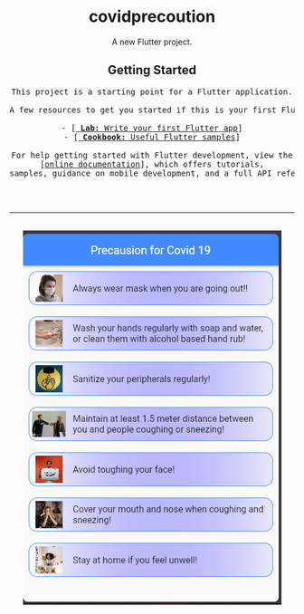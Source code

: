 <div align = "Center" >
<h1> covidprecoution </h1>

<p>A new Flutter project.</p>

<h2> Getting Started </h2>

<pre>
This project is a starting point for a Flutter application.

A few resources to get you started if this is your first Flutter project:

- [<a href="https://docs.flutter.dev/get-started/codelab"> <strong>Lab:</strong> Write your first Flutter app</a>]
- [<a href="https://docs.flutter.dev/cookbook" > <strong>Cookbook:</strong> Useful Flutter samples</a>]

For help getting started with Flutter development, view the
[<a href="https://docs.flutter.dev/" >online documentation</a>], which offers tutorials,
samples, guidance on mobile development, and a full API reference.
  
</pre>
<br>
<hr>
<br>

<img align="Center" src="https://raw.githubusercontent.com/ibrahimshaan0/covidprecoution/main/assets/images/covidPrecaution.png">

</div>
